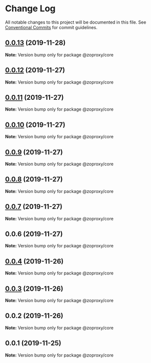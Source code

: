 # Change Log

All notable changes to this project will be documented in this file.
See [Conventional Commits](https://conventionalcommits.org) for commit guidelines.

## [0.0.13](https://github.com/zcorky/zodash/compare/v0.0.12...v0.0.13) (2019-11-28)

**Note:** Version bump only for package @zoproxy/core





## [0.0.12](https://github.com/zcorky/zodash/compare/v0.0.11...v0.0.12) (2019-11-27)

**Note:** Version bump only for package @zoproxy/core





## [0.0.11](https://github.com/zcorky/zodash/compare/v0.0.10...v0.0.11) (2019-11-27)

**Note:** Version bump only for package @zoproxy/core





## [0.0.10](https://github.com/zcorky/zodash/compare/v0.0.9...v0.0.10) (2019-11-27)

**Note:** Version bump only for package @zoproxy/core





## [0.0.9](https://github.com/zcorky/zodash/compare/v0.0.8...v0.0.9) (2019-11-27)

**Note:** Version bump only for package @zoproxy/core





## [0.0.8](https://github.com/zcorky/zodash/compare/v0.0.7...v0.0.8) (2019-11-27)

**Note:** Version bump only for package @zoproxy/core





## [0.0.7](https://github.com/zcorky/zodash/compare/v0.0.6...v0.0.7) (2019-11-27)

**Note:** Version bump only for package @zoproxy/core





## 0.0.6 (2019-11-27)

**Note:** Version bump only for package @zoproxy/core





## [0.0.4](https://github.com/zcorky/zodash/compare/v0.0.3...v0.0.4) (2019-11-26)

**Note:** Version bump only for package @zoproxy/core





## [0.0.3](https://github.com/zcorky/zodash/compare/v0.0.2...v0.0.3) (2019-11-26)

**Note:** Version bump only for package @zoproxy/core





## 0.0.2 (2019-11-26)

**Note:** Version bump only for package @zoproxy/core





## 0.0.1 (2019-11-25)

**Note:** Version bump only for package @zoproxy/core
